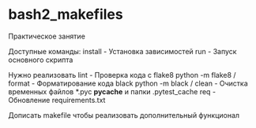 # bash2_makefiles

Практическое занятие

Доступные команды:
  install    - Установка зависимостей
  run        - Запуск основного скрипта

Нужно реализовать
  lint       - Проверка кода с flake8 python -m flake8 /
  format     - Форматирование кода black python -m black /
  clean      - Очистка временных файлов *.pyc __pycache__ и папки .pytest_cache
  req        - Обновление requirements.txt


Дописать makefile чтобы реализовать дополнительный функционал

